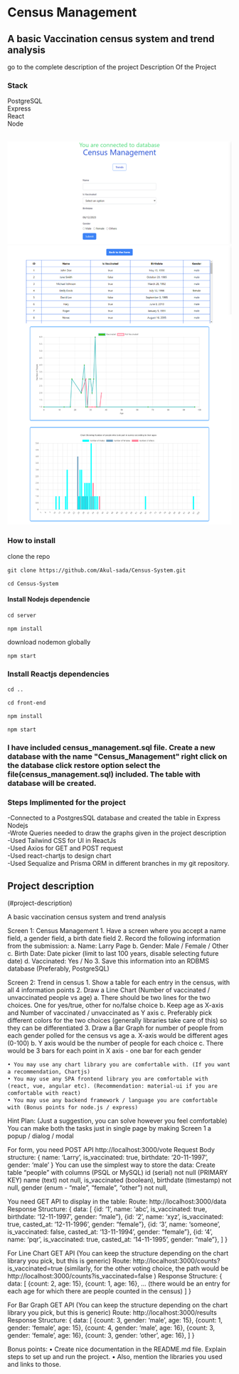 # Census Management



## A basic Vaccination census system and trend analysis

go to the complete description of the project 
<a name="project-description">Description Of the Project</a>

### Stack
PostgreSQL<br>
Express<br>
React<br>
Node<br>
<br>

![Contact Form](./1stpage.png "contact form")
![Trends](./2ndpage.png "Trends")

### How to install

clone the repo 
```
git clone https://github.com/Akul-sada/Census-System.git
```

```
cd Census-System
```
#### Install Nodejs dependencie
```
cd server
```
```
npm install
```
download nodemon globally
```
npm start
```
### Install Reactjs dependencies

```
cd .. 
```
```
cd front-end
```
```
npm install
```
```
npm start
```
### I have included census_management.sql file. Create a new database with the name "Census_Management" right click on the database click restore option select the file(census_management.sql) included. The table with database will be created.

### Steps Implimented for the project <br>
-Connected to a PostgresSQL database and created the table in Express Nodejs<br>
-Wrote Queries needed to draw the graphs given in the project description<br>
-Used Tailwind CSS for UI in ReactJs<br>
-Used Axios for GET and POST request<br>
-Used react-chartjs to design chart<br>
-Used Sequalize and Prisma ORM in different branches in my git repository.<br>

## Project description 
(#project-description)

A basic vaccination census system and trend analysis

Screen 1: Census Management
    1. Have a screen where you accept a name field, a gender field, a birth date field
    2. Record the following information from the submission:
        a. Name: Larry Page
        b. Gender: Male / Female / Other
        c. Birth Date: Date picker (limit to last 100 years, disable selecting future date)
        d. Vaccinated: Yes / No
    3. Save this information into an RDBMS database (Preferably, PostgreSQL)

Screen 2: Trend in census
    1. Show a table for each entry in the census, with all 4 information points
    2. Draw a Line Chart (Number of vaccinated / unvaccinated people vs age)
        a. There should be two lines for the two choices. One for yes/true, other for no/false choice
        b. Keep age as X-axis and Number of vaccinated / unvaccinated as Y axis
        c. Preferably pick different colors for the two choices (generally libraries take care of this) so they can be differentiated
    3. Draw a Bar Graph for number of people from each gender polled for the census vs age
        a. X-axis would be different ages (0-100)
        b. Y axis would be the number of people for each choice
        c. There would be 3 bars for each point in X axis - one bar for each gender

    • You may use any chart library you are comfortable with. (If you want a recommendation, Chartjs)
    • You may use any SPA frontend library you are comfortable with (react, vue, angular etc). (Recommendation: material-ui if you are comfortable with react)
    • You may use any backend framework / language you are comfortable with (Bonus points for node.js / express)

Hint Plan: (Just a suggestion, you can solve however you feel comfortable)
You can make both the tasks just in single page by making Screen 1 a popup / dialog / modal

For form, you need POST API http://localhost:3000/vote Request Body structure:
{
name: ‘Larry’, is_vaccinated: true, birthdate: ‘20-11-1997’, gender: ‘male’
}
You can use the simplest way to store the data: Create table “people” with columns (PSQL or MySQL) id (serial) not null (PRIMARY KEY)
name (text) not null, is_vaccinated (boolean), birthdate (timestamp) not null,
gender (enum - “male”, “female”, “other”) not null,

You need GET API to display in the table: Route: http://localhost:3000/data Response Structure:
{
data: [
{id: ‘1’, name: ‘abc’, is_vaccinated: true, birthdate: ‘12-11-1997’, gender: “male”},
{id: ‘2’, name: ‘xyz’, is_vaccinated: true, casted_at: ‘12-11-1996’, gender: “female”},
{id: ‘3’, name: ‘someone’, is_vaccinated: false, casted_at: ‘13-11-1994’, gender: “female”},
{id: ‘4’, name: ‘pqr’, is_vaccinated: true, casted_at: ‘14-11-1995’, gender: “male”},
]
}


For Line Chart GET API (You can keep the structure depending on the chart library you pick, but this is generic)
Route: http://localhost:3000/counts?is_vaccinated=true (similarly, for the other voting choice, the path would be http://localhost:3000/counts?is_vaccinated=false )
Response Structure:
{
data: [
{count: 2, age: 15},
{count: 1, age: 16},
… (there would be an entry for each age for which there are people counted in the census)
]
}


For Bar Graph GET API (You can keep the structure depending on the chart library you pick, but this is generic)
Route: http://localhost:3000/results Response Structure:
{
data: [
{count: 3, gender: ‘male’, age: 15},
{count: 1, gender: ‘female’, age: 15},
{count: 4, gender: ‘male’, age: 16},
{count: 3, gender: ‘female’, age: 16},
{count: 3, gender: ‘other’, age: 16},
]
}






Bonus points:
    • Create nice documentation in the README.md file. Explain steps to set up and run the project.
    • Also, mention the libraries you used and links to those.


